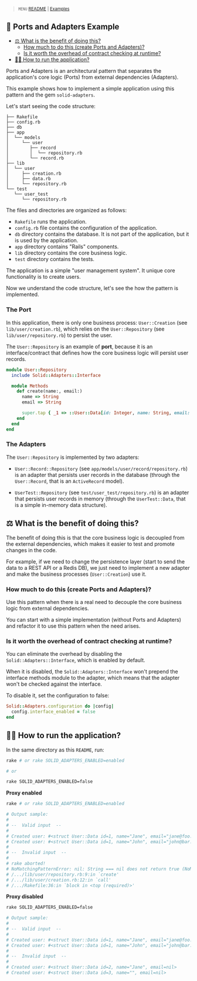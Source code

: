 <small>

> `MENU` [README](../../README.md) | [Examples](../README.md)

</small>

## 🔌 Ports and Adapters Example <!-- omit from toc -->

- [⚖️ What is the benefit of doing this?](#️-what-is-the-benefit-of-doing-this)
  - [How much to do this (create Ports and Adapters)?](#how-much-to-do-this-create-ports-and-adapters)
  - [Is it worth the overhead of contract checking at runtime?](#is-it-worth-the-overhead-of-contract-checking-at-runtime)
- [🏃‍♂️ How to run the application?](#️-how-to-run-the-application)

Ports and Adapters is an architectural pattern that separates the application's core logic (Ports) from external dependencies (Adapters).

This example shows how to implement a simple application using this pattern and the gem `solid-adapters`.

Let's start seeing the code structure:

```
├── Rakefile
├── config.rb
├── db
├── app
│  └── models
│     └── user
│        ├── record
│        │  └── repository.rb
│        └── record.rb
├── lib
│  └── user
│     ├── creation.rb
│     ├── data.rb
│     └── repository.rb
└── test
   └── user_test
      └── repository.rb
```

The files and directories are organized as follows:

- `Rakefile` runs the application.
- `config.rb` file contains the configuration of the application.
- `db` directory contains the database. It is not part of the application, but it is used by the application.
- `app` directory contains "Rails" components.
- `lib` directory contains the core business logic.
- `test` directory contains the tests.

The application is a simple "user management system". It unique core functionality is to create users.

Now we understand the code structure, let's see the how the pattern is implemented.

### The Port

In this application, there is only one business process: `User::Creation` (see `lib/user/creation.rb`), which relies on the `User::Repository` (see `lib/user/repository.rb`) to persist the user.

The `User::Repository` is an example of **port**, because it is an interface/contract that defines how the core business logic will persist user records.

```ruby
module User::Repository
  include Solid::Adapters::Interface

  module Methods
    def create(name:, email:)
      name => String
      email => String

      super.tap { _1 => ::User::Data[id: Integer, name: String, email: String] }
    end
  end
end
```

### The Adapters

The `User::Repository` is implemented by two adapters:

- `User::Record::Repository` (see `app/models/user/record/repository.rb`) is an adapter that persists user records in the database (through the `User::Record`, that is an `ActiveRecord` model).

- `UserTest::Repository` (see `test/user_test/repository.rb`) is an adapter that persists user records in memory (through the `UserTest::Data`, that is a simple in-memory data structure).

## ⚖️ What is the benefit of doing this?

The benefit of doing this is that the core business logic is decoupled from the external dependencies, which makes it easier to test and promote changes in the code.

For example, if we need to change the persistence layer (start to send the data to a REST API or a Redis DB), we just need to implement a new adapter and make the business processes (`User::Creation`) use it.

### How much to do this (create Ports and Adapters)?

Use this pattern when there is a real need to decouple the core business logic from external dependencies.

You can start with a simple implementation (without Ports and Adapters) and refactor it to use this pattern when the need arises.

### Is it worth the overhead of contract checking at runtime?

You can eliminate the overhead by disabling the `Solid::Adapters::Interface`, which is enabled by default.

When it is disabled, the `Solid::Adapters::Interface` won't prepend the interface methods module to the adapter, which means that the adapter won't be checked against the interface.

To disable it, set the configuration to false:

```ruby
Solid::Adapters.configuration do |config|
  config.interface_enabled = false
end
```

## 🏃‍♂️ How to run the application?

In the same directory as this `README`, run:

```bash
rake # or rake SOLID_ADAPTERS_ENABLED=enabled

# or

rake SOLID_ADAPTERS_ENABLED=false
```

**Proxy enabled**

```bash
rake # or rake SOLID_ADAPTERS_ENABLED=enabled

# Output sample:
#
# --  Valid input  --
#
# Created user: #<struct User::Data id=1, name="Jane", email="jane@foo.com">
# Created user: #<struct User::Data id=1, name="John", email="john@bar.com">
#
# --  Invalid input  --
#
# rake aborted!
# NoMatchingPatternError: nil: String === nil does not return true (NoMatchingPatternError)
# /.../lib/user/repository.rb:9:in `create'
# /.../lib/user/creation.rb:12:in `call'
# /.../Rakefile:36:in `block in <top (required)>'
```

**Proxy disabled**

```bash
rake SOLID_ADAPTERS_ENABLED=false

# Output sample:
#
# --  Valid input  --
#
# Created user: #<struct User::Data id=1, name="Jane", email="jane@foo.com">
# Created user: #<struct User::Data id=1, name="John", email="john@bar.com">
#
# --  Invalid input  --
#
# Created user: #<struct User::Data id=2, name="Jane", email=nil>
# Created user: #<struct User::Data id=3, name="", email=nil>
```
